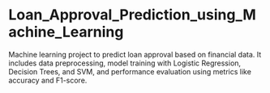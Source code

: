 # Loan_Approval_Prediction_using_Machine_Learning
Machine learning project to predict loan approval based on financial data. It includes data preprocessing, model training with Logistic Regression, Decision Trees, and SVM, and performance evaluation using metrics like accuracy and F1-score.
